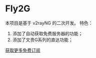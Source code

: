 # Fly2G

本项目是基于 v2rayNG 的二次开发。 特色：

1. 添加了自动获取免费服务器的功能；
2. 添加了文贵G系列的直达功能；

<a href="https://github.com/imlijq/share-v2ray-ssr-ss">获取更多免费订阅</a>
